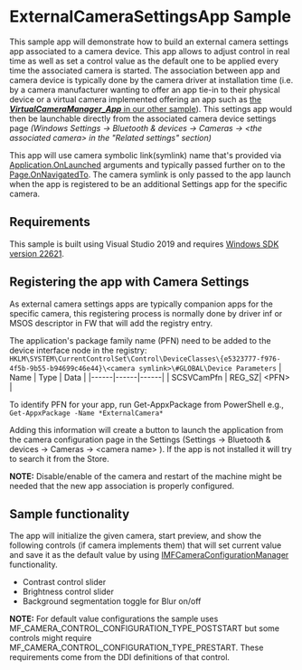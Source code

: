 # ExternalCameraSettingsApp Sample

This sample app will demonstrate how to build an external camera settings app associated to a camera device. This app allows to adjust control in real time as well as set a control value as the default one to be applied every time the associated camera is started. The association between app and camera device is typically done by the camera driver at installation time (i.e. by a camera manufacturer wanting to offer an app tie-in to their physical device or a virtual camera implemented offering an app such as [the ***VirtualCameraManager_App*** in our other sample](..\VirtualCamera\README.md)). This settings app would then be launchable directly from the associated camera device settings page *(Windows Settings &rarr; Bluetooth & devices &rarr; Cameras &rarr; \<the associated camera\> in the "Related settings" section)*

This app will use camera symbolic link(symlink) name that's provided via [Application.OnLaunched](https://docs.microsoft.com/uwp/api/windows.ui.xaml.application.onlaunched?view=winrt-22000) arguments and typically passed further on to the [Page.OnNavigatedTo](https://docs.microsoft.com/uwp/api/windows.ui.xaml.controls.page.onnavigatedto?view=winrt-22000). The camera symlink is only passed to the app launch when the app is registered to be an additional Settings app for the specific camera.

## Requirements
This sample is built using Visual Studio 2019 and requires [Windows SDK version 22621](https://developer.microsoft.com/en-us/windows/downloads/windows-sdk/).

## Registering the app with Camera Settings
As external camera settings apps are typically companion apps for the specific camera, this registering process is normally done by driver inf or MSOS descriptor in FW that will add the registry entry.

The application's package family name (PFN) need to be added to the device interface node in the registry: `HKLM\SYSTEM\CurrentControlSet\Control\DeviceClasses\{e5323777-f976-4f5b-9b55-b94699c46e44}\<camera symlink>\#GLOBAL\Device Parameters`
| Name | Type | Data |
|------|------|------|
| SCSVCamPfn | REG_SZ| \<PFN\> |

To identify PFN for your app, run Get-AppxPackage from PowerShell
e.g., `Get-AppxPackage -Name *ExternalCamera*`

Adding this information will create a button to launch the application from the camera configuration page in the Settings (Settings -> Bluetooth & devices -> Cameras -> \<camera name\> ). If the app is not installed it will try to search it from the Store.

**NOTE:** Disable/enable of the camera and restart of the machine might be needed that the new app association is properly configured.

## Sample functionality
 The app will initialize the given camera, start preview, and show the following controls (if camera implements them) that will set current value and save it as the default value by using [IMFCameraConfigurationManager](https://docs.microsoft.com/windows/win32/api/mfidl/nn-mfidl-imfcameraconfigurationmanager) functionality.
  - Contrast control slider
  - Brightness control slider
  - Background segmentation toggle for Blur on/off

**NOTE:** For default value configurations the sample uses MF_CAMERA_CONTROL_CONFIGURATION_TYPE_POSTSTART but some controls might require MF_CAMERA_CONTROL_CONFIGURATION_TYPE_PRESTART. These requirements come from the DDI definitions of that control.

